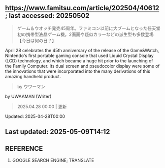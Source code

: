 ## https://www.famitsu.com/article/202504/40612; last accessed: 20250502

> ゲーム＆ウオッチ発売45周年。ファミコン以前に大ブームとなった任天堂初の携帯型液晶ゲーム機。2画面や疑似カラーなどの派生型も多数登場【今日は何の日？】

April 28 celebrates the 45th anniversary of the release of the Game&Watch, Nintendo's first portable gaming console that used Liquid Crystal Display (LCD) technology, and which became a huge hit prior to the launching of the Family Computer. Its dual screen and pseudocolor display were some of the innovations that were incorporated into the many derivations of this amazing handheld product.

> by ウワーマン

by UWAAMAN (Writer)

> 2025.04.28 00:00 | 更新

Updated: 2025-04-28T00:00

## Last updated: 2025-05-09T14:12

## REFERENCE

1) GOOGLE SEARCH ENGINE; TRANSLATE
